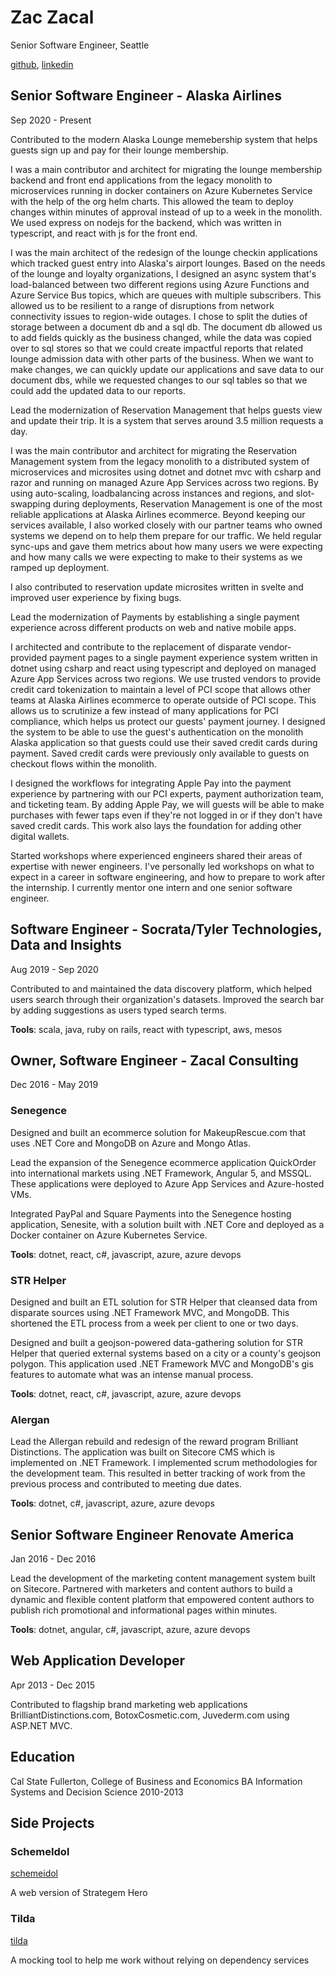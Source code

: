 # Zac Zacal

Senior Software Engineer, Seattle

[github](https://github.com/zzacal), [linkedin](https://www.linkedin.com/in/zac-zacal)

## Senior Software Engineer - Alaska Airlines

Sep 2020 - Present

Contributed to the modern Alaska Lounge memebership system that helps guests sign up and pay for their lounge membership.

I was a main contributor and architect for migrating the lounge membership backend and front end applications from the legacy monolith to microservices running in docker containers on Azure Kubernetes Service with the help of the org helm charts. This allowed the team to deploy changes within minutes of approval instead of up to a week in the monolith. We used express on nodejs for the backend, which was written in typescript, and react with js for the front end.

I was the main architect of the redesign of the lounge checkin applications which tracked guest entry into Alaska's airport lounges. Based on the needs of the lounge and loyalty organizations, I designed an async system that's load-balanced between two different regions using Azure Functions and Azure Service Bus topics, which are queues with multiple subscribers. This allowed us to be resilient to a range of disruptions from network connectivity issues to region-wide outages. I chose to split the duties of storage between a document db and a sql db. The document db allowed us to add fields quickly as the business changed, while the data was copied over to sql stores so that we could create impactful reports that related lounge admission data with other parts of the business. When we want to make changes, we can quickly update our applications and save data to our document dbs, while we requested changes to our sql tables so that we could add the updated data to our reports.

Lead the modernization of Reservation Management that helps guests view and update their trip. It is a system that serves around 3.5 million requests a day.

I was the main contributor and architect for migrating the Reservation Management system from the legacy monolith to a distributed system of microservices and microsites using dotnet and dotnet mvc with csharp and razor and running on managed Azure App Services across two regions. By using auto-scaling, loadbalancing across instances and regions, and slot-swapping during deployments, Reservation Management is one of the most reliable applications at Alaska Airlines ecommerce. Beyond keeping our services available, I also worked closely with our partner teams who owned systems we depend on to help them prepare for our traffic. We held regular sync-ups and gave them metrics about how many users we were expecting and how many calls we were expecting to make to their systems as we ramped up deployment.

I also contributed to reservation update microsites written in svelte and improved user experience by fixing bugs.

Lead the modernization of Payments by establishing a single payment experience across different products on web and native mobile apps.

I architected and contribute to the replacement of disparate vendor-provided payment pages to a single payment experience system written in dotnet using csharp and react using typescript and deployed on managed Azure App Services across two regions. We use trusted vendors to provide credit card tokenization to maintain a level of PCI scope that allows other teams at Alaska Airlines ecommerce to operate outside of PCI scope. This allows us to scrutinize a few instead of many applications for PCI compliance, which helps us protect our guests' payment journey. I designed the system to be able to use the guest's authentication on the monolith Alaska application so that guests could use their saved credit cards during payment. Saved credit cards were previously only available to guests on checkout flows within the monolith.

I designed the workflows for integrating Apple Pay into the payment experience by partnering with our PCI experts, payment authorization team, and ticketing team. By adding Apple Pay, we will guests will be able to make purchases with fewer taps even if they're not logged in or if they don't have saved credit cards. This work also lays the foundation for adding other digital wallets.

Started workshops where experienced engineers shared their areas of expertise with newer engineers. I've personally led workshops on what to expect in a career in software engineering, and how to prepare to work after the internship. I currently mentor one intern and one senior software engineer.

## Software Engineer - Socrata/Tyler Technologies, Data and Insights

Aug 2019 - Sep 2020

Contributed to and maintained the data discovery platform, which helped users search through their organization's datasets.
Improved the search bar by adding suggestions as users typed search terms.

**Tools**: scala, java, ruby on rails, react with typescript, aws, mesos

## Owner, Software Engineer - Zacal Consulting

Dec 2016 - May 2019

### Senegence

Designed and built an ecommerce solution for MakeupRescue.com that uses .NET Core and MongoDB on Azure and Mongo Atlas.

Lead the expansion of the Senegence ecommerce application QuickOrder into international markets using .NET Framework, Angular 5, and MSSQL. These applications were deployed to Azure App Services and Azure-hosted VMs.

Integrated PayPal and Square Payments into the Senegence hosting application, Senesite, with a solution built with .NET Core and deployed as a Docker container on Azure Kubernetes Service.

**Tools**: dotnet, react, c#, javascript, azure, azure devops

### STR Helper

Designed and built an ETL solution for STR Helper that cleansed data from disparate sources using .NET Framework MVC, and MongoDB. This shortened the ETL process from a week per client to one or two days.

Designed and built a geojson-powered data-gathering solution for STR Helper that queried external systems based on a city or a county's geojson polygon. This application used .NET Framework MVC and MongoDB's gis features to automate what was an intense manual process.

**Tools**: dotnet, react, c#, javascript, azure, azure devops

### Alergan

Lead the Allergan rebuild and redesign of the reward program Brilliant Distinctions. The application was built on Sitecore CMS which is implemented on .NET Framework. I implemented scrum methodologies for the development team. This resulted in better tracking of work from the previous process and contributed to meeting due dates.

**Tools**: dotnet, c#, javascript, azure, azure devops

## Senior Software Engineer Renovate America

Jan 2016 - Dec 2016

Lead the development of the marketing content management system built on Sitecore.
Partnered with marketers and content authors to build a dynamic and flexible content platform that empowered content authors to publish rich promotional and informational pages within minutes.

**Tools**: dotnet, angular, c#, javascript, azure, azure devops

## Web Application Developer
Apr 2013 - Dec 2015

Contributed to flagship brand marketing web applications BrilliantDistinctions.com, BotoxCosmetic.com, Juvederm.com using ASP.NET MVC.

## Education

Cal State Fullerton, College of Business and Economics
BA Information Systems and Decision Science
2010-2013

## Side Projects

### SchemeIdol

[schemeidol](https://www.schemeidol.com/)

A web version of Strategem Hero

### Tilda

[tilda](https://github.com/zzacal/tilda)

A mocking tool to help me work without relying on dependency services
